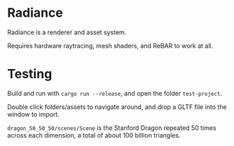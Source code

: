 # Radiance

Radiance is a renderer and asset system.

Requires hardware raytracing, mesh shaders, and ReBAR to work at all.

# Testing

Build and run with `cargo run --release`, and open the folder `test-project`.

Double click folders/assets to navigate around, and drop a GLTF file into the window to import.

`dragon_50_50_50/scenes/Scene` is the Stanford Dragon repeated 50 times across each dimension, a total of about 100 billion triangles.
